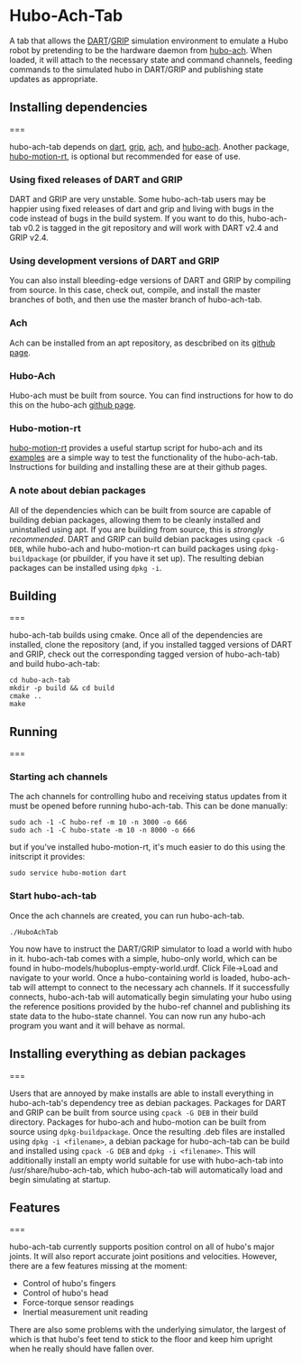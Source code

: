 # Hubo-Ach-Tab

A tab that allows the
[DART](https://github.com/dartsim/dart)/[GRIP](https://github.com/dartsim/grip)
simulation environment to emulate a Hubo robot by pretending to be the
hardware daemon from
[hubo-ach](https://github.com/hubo/hubo-ach). When loaded, it will
attach to the necessary state and command channels, feeding commands
to the simulated hubo in DART/GRIP and publishing state updates as
appropriate.

## Installing dependencies
===

hubo-ach-tab depends on [dart](https://github.com/dartsim/dart),
[grip](https://github.com/dartsim/grip),
[ach](https://github.com/golems/ach), and
[hubo-ach](https://github.com/hubo/hubo-ach). Another package,
[hubo-motion-rt](https://github.com/hubo/hubo-motion-rt/), is optional
but recommended for ease of use.


### Using fixed releases of DART and GRIP

DART and GRIP are very unstable. Some hubo-ach-tab users may be happier using
fixed releases of dart and grip and living with bugs in the code
instead of bugs in the build system. If you want to do this, hubo-ach-tab
v0.2 is tagged in the git repository and will work with DART v2.4 and
GRIP v2.4.

### Using development versions of DART and GRIP

You can also install bleeding-edge versions of DART and GRIP by
compiling from source. In this case, check out, compile, and install
the master branches of both, and then use the master branch of
hubo-ach-tab.

### Ach

Ach can be installed from an apt repository, as descbribed on its
[github page](https://github.com/golems/ach).

### Hubo-Ach

Hubo-ach must be built from source. You can find instructions for how
to do this on the hubo-ach [github page](https://github.com/hubo/hubo-ach).

### Hubo-motion-rt

[hubo-motion-rt](https://github.com/hubo/hubo-motion-rt/) provides a
useful startup script for hubo-ach and its
[examples](https://github.com/hubo/examples-hubo-motion-rt) are a
simple way to test the functionality of the hubo-ach-tab. Instructions
for building and installing these are at their github pages.

### A note about debian packages

All of the dependencies which can be built from source are capable of
building debian packages, allowing them to be cleanly installed and
uninstalled using apt. If you are building from source, this is
*strongly recommended*. DART and GRIP can build debian packages using
`cpack -G DEB`, while hubo-ach and hubo-motion-rt can build packages
using `dpkg-buildpackage` (or pbuilder, if you have it set up). The
resulting debian packages can be installed using `dpkg -i`.

## Building
===

hubo-ach-tab builds using cmake. Once all of the dependencies are
installed, clone the repository (and, if you installed tagged versions
of DART and GRIP, check out the corresponding tagged version of
hubo-ach-tab) and build hubo-ach-tab:

    cd hubo-ach-tab
    mkdir -p build && cd build
    cmake ..
    make

## Running
===

### Starting ach channels

The ach channels for controlling hubo and receiving status updates
from it must be opened before running hubo-ach-tab. This can be done manually:

	sudo ach -1 -C hubo-ref -m 10 -n 3000 -o 666
	sudo ach -1 -C hubo-state -m 10 -n 8000 -o 666

but if you've installed hubo-motion-rt, it's much easier to do this
using the initscript it provides:

    sudo service hubo-motion dart

### Start hubo-ach-tab

Once the ach channels are created, you can run hubo-ach-tab.

    ./HuboAchTab

You now have to instruct the DART/GRIP simulator to load a world with
hubo in it. hubo-ach-tab comes with a simple, hubo-only world, which can
be found in hubo-models/huboplus-empty-world.urdf. Click File->Load
and navigate to your world. Once a hubo-containing world is loaded,
hubo-ach-tab will attempt to connect to the necessary ach channels. If
it successfully connects, hubo-ach-tab will automatically begin
simulating your hubo using the reference positions provided by the
hubo-ref channel and publishing its state data to the hubo-state
channel. You can now run any hubo-ach program you want and it will
behave as normal.

## Installing everything as debian packages
===

Users that are annoyed by make installs are able to install everything
in hubo-ach-tab's dependency tree as debian packages. Packages for DART
and GRIP can be built from source using `cpack -G DEB` in their build
directory. Packages for hubo-ach and hubo-motion can be built from source
using `dpkg-buildpackage`. Once the resulting .deb files are installed
using `dpkg -i <filename>`, a debian package for hubo-ach-tab can be
build and installed using `cpack -G DEB` and `dpkg -i <filename>`. This
will additionally install an empty world suitable for use with hubo-ach-tab
into /usr/share/hubo-ach-tab, which hubo-ach-tab will automatically load
and begin simulating at startup.

## Features
===

hubo-ach-tab currently supports position control on all of hubo's
major joints. It will also report accurate joint positions and
velocities. However, there are a few features missing at the moment:
* Control of hubo's fingers
* Control of hubo's head
* Force-torque sensor readings
* Inertial measurement unit reading

There are also some problems with the underlying simulator, the
largest of which is that hubo's feet tend to stick to the floor and
keep him upright when he really should have fallen over.
